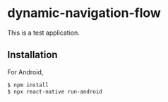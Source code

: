 # dynamic-navigation-flow

This is a test application.

## Installation

For Android,

```bash
$ npm install
$ npx react-native run-android
```

